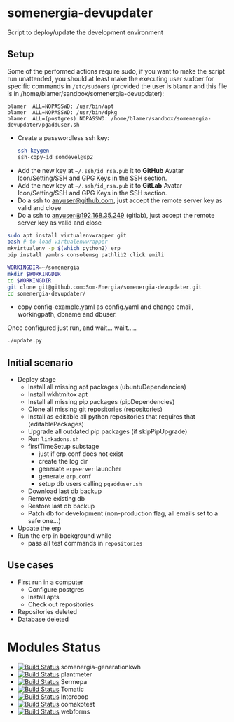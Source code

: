 # somenergia-devupdater


Script to deploy/update the development environment

## Setup

Some of the performed actions require sudo, if you want to make the script run unattended,
you should at least make the executing user sudoer for specific commands in `/etc/sudoers`
(provided the user is `blamer` and this file is in /home/blamer/sandbox/somenergia-devupdater):

```
blamer  ALL=NOPASSWD: /usr/bin/apt
blamer  ALL=NOPASSWD: /usr/bin/dpkg
blamer  ALL=(postgres) NOPASSWD: /home/blamer/sandbox/somenergia-devupdater/pgadduser.sh
```

- Create a passwordless ssh key:
  ```bash
  ssh-keygen
  ssh-copy-id somdevel@sp2
  ```
- Add the new key at `~/.ssh/id_rsa.pub` it to **GitHub** Avatar Icon/Setting/SSH and GPG Keys in the SSH section.
- Add the new key at `~/.ssh/id_rsa.pub` it to **GitLab** Avatar Icon/Setting/SSH and GPG Keys in the SSH section.
- Do a ssh to anyuser@github.com, just accept the remote server key as valid and close
- Do a ssh to anyuser@192.168.35.249 (gitlab), just accept the remote server key as valid and close


``` bash
sudo apt install virtualenvwrapper git
bash # to load virtualenvwrapper
mkvirtualenv -p $(which python2) erp
pip install yamlns consolemsg pathlib2 click emili

WORKINGDIR=~/somenergia
mkdir $WORKINGDIR
cd $WORKINGDIR
git clone git@github.com:Som-Energia/somenergia-devupdater.git
cd somenergia-devupdater/
```
- copy config-example.yaml as config.yaml and change email, workingpath, dbname and dbuser.

Once configured just run, and wait... waiit.....

```bash
./update.py
```

## Initial scenario


- Deploy stage
	- Install all missing apt packages (ubuntuDependencies)
	- Install wkhtmltox apt
	- Install all missing pip packages (pipDependencies)
	- Clone all missing git repositories (repositories)
	- Install as editable all python repositories that requires that (editablePackages)
	- Upgrade all outdated pip packages (if skipPipUpgrade)
	- Run `linkadons.sh`
	- firstTimeSetup substage
		- just if erp.conf does not exist
		- create the log dir
		- generate `erpserver` launcher
		- generate `erp.conf`
		- setup db users calling `pgadduser.sh`
	- Download last db backup
	- Remove existing db
	- Restore last db backup
	- Patch db for development (non-production flag, all emails set to a safe one...)
- Update the erp
- Run the erp in background while
	- pass all test commands in `repositories`





## Use cases

- First run in a computer
    - Configure postgres
    - Install apts
    - Check out repositories
- Repositories deleted
- Database deleted

# Modules Status


- [![Build Status](https://travis-ci.org/Som-Energia/somenergia-generationkwh.svg?branch=master)](https://travis-ci.org/Som-Energia/somenergia-generationkwh) somenergia-generationkwh
- [![Build Status](https://travis-ci.org/Som-Energia/plantmeter.svg?branch=master)](https://travis-ci.org/Som-Energia/plantmeter) plantmeter
- [![Build Status](https://travis-ci.org/Som-Energia/sermepa.svg?branch=master)](https://travis-ci.org/Som-Energia/sermepa) Sermepa
- [![Build Status](https://travis-ci.org/Som-Energia/somenergia-tomatic.svg?branch=master)](https://travis-ci.org/Som-Energia/somenergia-tomatic) Tomatic
- [![Build Status](https://travis-ci.org/Som-Energia/intercoop.svg?branch=master)](https://travis-ci.org/Som-Energia/intercoop) Intercoop
- [![Build Status](https://travis-ci.org/Som-Energia/somenergia-oomakotest.svg?branch=master)](https://travis-ci.org/Som-Energia/somenergia-oomakotest) oomakotest
- [![Build Status](https://travis-ci.org/Som-Energia/webforms.svg?branch=master)](https://travis-ci.org/Som-Energia/webforms) webforms

